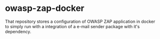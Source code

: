 # owasp-zap-docker

That repository stores a configuration of OWASP ZAP application in docker to simply run with a integration of a e-mail sender package with it's dependency.
